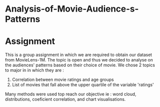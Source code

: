 # Analysis-of-Movie-Audience-s-Patterns
# Assignment
This is a group assignment in which we are required to obtain our dataset from MovieLens-1M. The topic is open and thus we decided to analyse on the audiences' patterns based on their choice of movie. 
We chose 2 topics to major in in which they are :
1. Correlation between movie ratings and age groups
2. List of movies that fall above the upper quartile of the variable 'ratings'

Many methods were used top reach our objective ie : word cloud, distributions, coeficient correlation, and chart visualisations.
